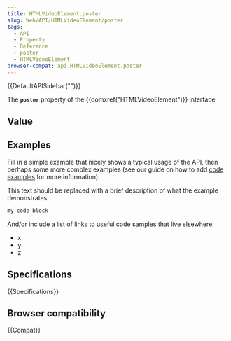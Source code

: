 ```yaml
---
title: HTMLVideoElement.poster
slug: Web/API/HTMLVideoElement/poster
tags:
  - API
  - Property
  - Reference
  - poster
  - HTMLVideoElement
browser-compat: api.HTMLVideoElement.poster
---
```

{{DefaultAPISidebar("")}}

The **`poster`** property of the {{domxref("HTMLVideoElement")}} interface 

## Value



## Examples

Fill in a simple example that nicely shows a typical usage of the API, then perhaps some more complex examples (see our guide on how to add [code examples](/en-US/docs/MDN/Contribute/Structures/Code_examples) for more information).

This text should be replaced with a brief description of what the example demonstrates.

```js
my code block
```

And/or include a list of links to useful code samples that live elsewhere:

*   x
*   y
*   z

## Specifications

{{Specifications}}

## Browser compatibility

{{Compat}}


